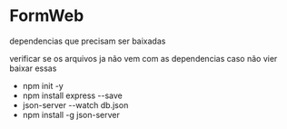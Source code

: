 # FormWeb

<p>dependencias que precisam ser baixadas</p>

<p>verificar se os arquivos ja não vem com as dependencias caso não vier baixar essas</p>
<ul>
  <li>npm init -y</li>
  <li>npm install express --save</li>
  <li>json-server --watch db.json</li>
  <li>npm install -g  json-server</li>
</ul>
